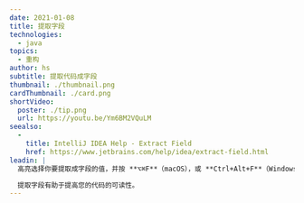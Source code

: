 ```yaml
---
date: 2021-01-08
title: 提取字段
technologies:
  - java
topics:
  - 重构
author: hs
subtitle: 提取代码成字段
thumbnail: ./thumbnail.png
cardThumbnail: ./card.png
shortVideo:
  poster: ./tip.png
  url: https://youtu.be/Ym6BM2VQuLM
seealso:
  - 
    title: IntelliJ IDEA Help - Extract Field
    href: https://www.jetbrains.com/help/idea/extract-field.html
leadin: |
  高亮选择你要提取成字段的值，并按 **⌥⌘F**（macOS），或 **Ctrl+Alt+F**（Windows/Linux）来提取它。

  提取字段有助于提高您的代码的可读性。
---
```



